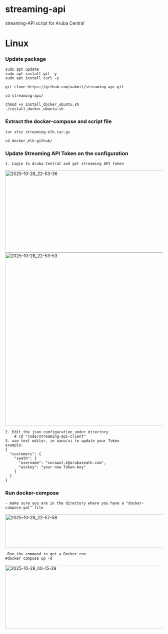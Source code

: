 # streaming-api
streaming-API script for Aruba Central

# **Linux** #
### Update package ###
```
sudo apt update 
sudo apt install git -y
sudo apt install curl -y

git clone https://github.com/aakmit/streaming-api.git

cd streaming-api/

chmod +x install_docker_ubuntu.sh
./install_docker_ubuntu.sh

```
### Extract the docker-compose and script file ###
```
tar xfvz streaming-elk.tar.gz

cd docker_elk-github/
```

### Update Streaming API Token on the configuration   ###
```
1. Login to Aruba Central and get streaming API token
```
<img width="1675" height="262" alt="2025-10-28_22-53-36" src="https://github.com/user-attachments/assets/bd174aa1-9348-492a-b1be-28565caf98bf" />

<img width="1065" height="552" alt="2025-10-28_22-53-53" src="https://github.com/user-attachments/assets/7afbdc73-4650-41ce-b292-aa5b9125a0c4" />


```
2. Edit the json configuration under directory
    # cd "code/streaming-api-client"
3. use text editor, ie nano/vi to update your Token
example:
{
  "customers": {
    "seath": {
      "username": "vorawut.k@arubaseath.com",
      "wsskey": "your new Token-key"
    }
  }
}

```
### Run docker-compose  ###
```
- make sure you are in the directory where you have a "docker-compose.yml" file
```
<img width="660" height="106" alt="2025-10-28_22-57-58" src="https://github.com/user-attachments/assets/682b4dae-4cae-4f30-b83d-4544748e3c59" />

```
-Run the command to get a Docker run
#docker compose up -d
```
<img width="1530" height="204" alt="2025-10-28_00-15-29" src="https://github.com/user-attachments/assets/1adab238-6ae5-4820-b912-2bc837b71eb2" />


